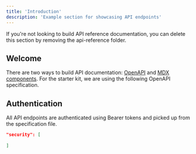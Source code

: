 ```yaml
---
title: 'Introduction'
description: 'Example section for showcasing API endpoints'
---
```


If you're not looking to build API reference documentation, you can delete
  this section by removing the api-reference folder.

## Welcome

There are two ways to build API documentation: [OpenAPI](https://mintlify.com/docs/api-playground/openapi/setup) and [MDX components](https://mintlify.com/docs/api-playground/mdx/configuration). For the starter kit, we are using the following OpenAPI specification.

## Authentication

All API endpoints are authenticated using Bearer tokens and picked up from the specification file.

```json
"security": [
  
]
```